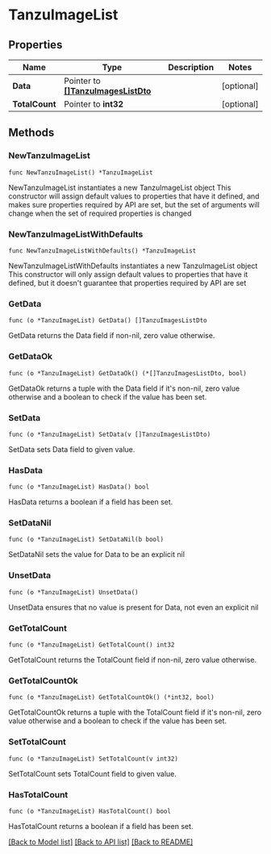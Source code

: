 # TanzuImageList

## Properties

Name | Type | Description | Notes
------------ | ------------- | ------------- | -------------
**Data** | Pointer to [**[]TanzuImagesListDto**](TanzuImagesListDto.md) |  | [optional] 
**TotalCount** | Pointer to **int32** |  | [optional] 

## Methods

### NewTanzuImageList

`func NewTanzuImageList() *TanzuImageList`

NewTanzuImageList instantiates a new TanzuImageList object
This constructor will assign default values to properties that have it defined,
and makes sure properties required by API are set, but the set of arguments
will change when the set of required properties is changed

### NewTanzuImageListWithDefaults

`func NewTanzuImageListWithDefaults() *TanzuImageList`

NewTanzuImageListWithDefaults instantiates a new TanzuImageList object
This constructor will only assign default values to properties that have it defined,
but it doesn't guarantee that properties required by API are set

### GetData

`func (o *TanzuImageList) GetData() []TanzuImagesListDto`

GetData returns the Data field if non-nil, zero value otherwise.

### GetDataOk

`func (o *TanzuImageList) GetDataOk() (*[]TanzuImagesListDto, bool)`

GetDataOk returns a tuple with the Data field if it's non-nil, zero value otherwise
and a boolean to check if the value has been set.

### SetData

`func (o *TanzuImageList) SetData(v []TanzuImagesListDto)`

SetData sets Data field to given value.

### HasData

`func (o *TanzuImageList) HasData() bool`

HasData returns a boolean if a field has been set.

### SetDataNil

`func (o *TanzuImageList) SetDataNil(b bool)`

 SetDataNil sets the value for Data to be an explicit nil

### UnsetData
`func (o *TanzuImageList) UnsetData()`

UnsetData ensures that no value is present for Data, not even an explicit nil
### GetTotalCount

`func (o *TanzuImageList) GetTotalCount() int32`

GetTotalCount returns the TotalCount field if non-nil, zero value otherwise.

### GetTotalCountOk

`func (o *TanzuImageList) GetTotalCountOk() (*int32, bool)`

GetTotalCountOk returns a tuple with the TotalCount field if it's non-nil, zero value otherwise
and a boolean to check if the value has been set.

### SetTotalCount

`func (o *TanzuImageList) SetTotalCount(v int32)`

SetTotalCount sets TotalCount field to given value.

### HasTotalCount

`func (o *TanzuImageList) HasTotalCount() bool`

HasTotalCount returns a boolean if a field has been set.


[[Back to Model list]](../README.md#documentation-for-models) [[Back to API list]](../README.md#documentation-for-api-endpoints) [[Back to README]](../README.md)


